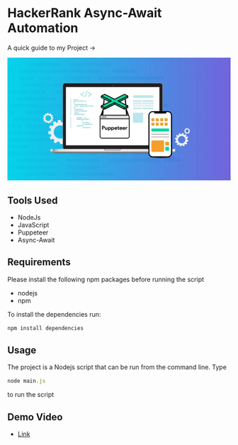 # HackerRank Async-Await Automation

A quick guide to my Project ->

<img src ="/image.webp">

## Tools Used

- NodeJs
- JavaScript
- Puppeteer
- Async-Await

## Requirements

Please install the following npm packages before running the script

- nodejs
- npm

To install the dependencies run:

```js
npm install dependencies
```

## Usage

The project is a Nodejs script that can be run from the command line.
Type 

```js
node main.js
``` 
to run the script

## Demo Video

- [Link](https://app.gemoo.com/share/home?codeId=DGq74djJgBWm6)


